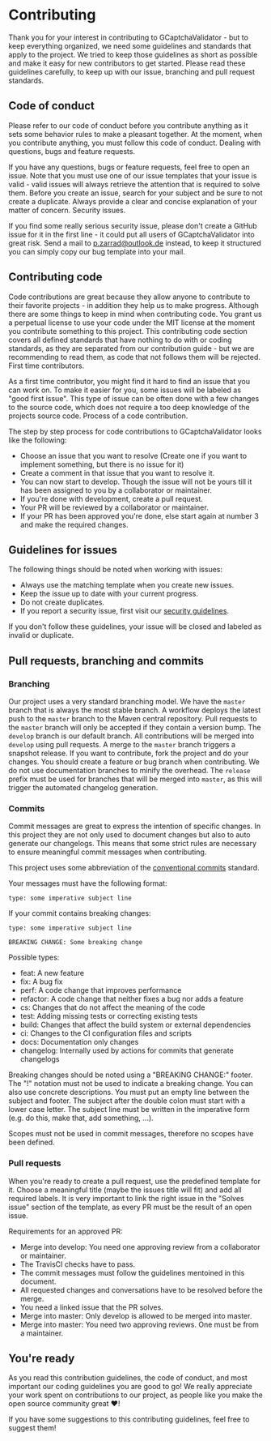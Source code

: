 # Contributing

Thank you for your interest in contributing to GCaptchaValidator - but to keep everything organized, we need some guidelines and standards that apply to the project. We tried to keep those guidelines as short as possible and make it easy for new contributors to get started. Please read these guidelines carefully, to keep up with our issue, branching and pull request standards.

## Code of conduct

Please refer to our code of conduct before you contribute anything as it sets some behavior rules to make a pleasant together. At the moment, when you contribute anything, you must follow this code of conduct.
Dealing with questions, bugs and feature requests.

If you have any questions, bugs or feature requests, feel free to open an issue. Note that you must use one of our issue templates that your issue is valid - valid issues will always retrieve the attention that is required to solve them. Before you create an issue, search for your subject and be sure to not create a duplicate. Always provide a clear and concise explanation of your matter of concern.
Security issues.

If you find some really serious security issue, please don't create a GitHub issue for it in the first line - it could put all users of GCaptchaValidator into great risk. Send a mail to p.zarrad@outlook.de instead, to keep it structured you can simply copy our bug template into your mail.

## Contributing code

Code contributions are great because they allow anyone to contribute to their favorite projects - in addition they help us to make progress. Although there are some things to keep in mind when contributing code. You grant us a perpetual license to use your code under the MIT license at the moment you contribute something to this project. This contributing code section covers all defined standards that have nothing to do with or coding standards, as they are separated from our contribution guide - but we are recommending to read them, as code that not follows them will be rejected.
First time contributors.

As a first time contributor, you might find it hard to find an issue that you can work on. To make it easier for you, some issues will be labeled as "good first issue". This type of issue can be often done with a few changes to the source code, which does not require a too deep knowledge of the projects source code.
Process of a code contribution.

The step by step process for code contributions to GCaptchaValidator looks like the following:

 - Choose an issue that you want to resolve (Create one if you want to implement something, but there is no issue for it)
 - Create a comment in that issue that you want to resolve it.
 - You can now start to develop. Though the issue will not be yours till it has been assigned to you by a collaborator or maintainer.
 - If you're done with development, create a pull request.
 - Your PR will be reviewed by a collaborator or maintainer.
 - If your PR has been approved you're done, else start again at number 3 and make the required changes.

## Guidelines for issues

The following things should be noted when working with issues:

 - Always use the matching template when you create new issues.
 - Keep the issue up to date with your current progress.
 - Do not create duplicates.
 - If you report a security issue, first visit our [security guidelines](SECURITY.md).

If you don't follow these guidelines, your issue will be closed and labeled as invalid or duplicate.

## Pull requests, branching and commits
### Branching

Our project uses a very standard branching model. 
We have the `master` branch that is always the most stable branch.
A workflow deploys the latest push to the `master` branch to the Maven central repository.
Pull requests to the `master` branch will only be accepted if they contain a version bump.
The `develop` branch is our default branch. 
All contributions will be merged into `develop` using pull requests.
A merge to the `master` branch triggers a snapshot release.
If you want to contribute, fork the project and do your changes. 
You should create a feature or bug branch when contributing. 
We do not use documentation branches to minify the overhead.
The `release` prefix must be used for branches that will be merged into `master`,
as this will trigger the automated changelog generation.

### Commits

Commit messages are great to express the intention of specific changes. In this project they are not only used
to document changes but also to auto generate our changelogs.
This means that some strict rules are necessary to ensure meaningful commit messages when contributing.

This project uses some abbreviation of the [conventional commits](https://www.conventionalcommits.org/en/v1.0.0/) standard.

Your messages must have the following format:
```
type: some imperative subject line
```

If your commit contains breaking changes:
```
type: some imperative subject line

BREAKING CHANGE: Some breaking change
```

Possible types:
 - feat: A new feature
 - fix: A bug fix
 - perf: A code change that improves performance
 - refactor: A code change that neither fixes a bug nor adds a feature
 - cs: Changes that do not affect the meaning of the code
 - test: Adding missing tests or correcting existing tests
 - build: Changes that affect the build system or external dependencies
 - ci: Changes to the CI configuration files and scripts
 - docs: Documentation only changes
 - changelog: Internally used by actions for commits that generate changelogs

Breaking changes should be noted using a "BREAKING CHANGE:" footer.
The "!" notation must not be used to indicate a breaking change.
You can also use concrete descriptions. You must put an empty line between the subject and footer.
The subject after the double colon must start with a lower case letter.
The subject line must be written in the imperative form  (e.g. do this, make that, add something, ...).

Scopes must not be used in commit messages, therefore no scopes have been defined.

### Pull requests

When you're ready to create a pull request, use the predefined template for it. Choose a meaningful title (maybe the issues title will fit) and add all required labels. It is very important to link the right issue in the "Solves issue" section of the template, as every PR must be the result of an open issue.

Requirements for an approved PR:

 - Merge into develop: You need one approving review from a collaborator or maintainer.
 - The TravisCI checks have to pass.
 - The commit messages must follow the guidelines mentoined in this document.
 - All requested changes and conversations have to be resolved before the merge.
 - You need a linked issue that the PR solves.
 - Merge into master: Only develop is allowed to be merged into master.
 - Merge into master: You need two approving reviews. One must be from a maintainer.

## You're ready

As you read this contribution guidelines, the code of conduct, and most important our coding guidelines you are good to go! We really appreciate your work spent on contributions to our project, as people like you make the open source community great ❤️!

If you have some suggestions to this contributing guidelines, feel free to suggest them!
